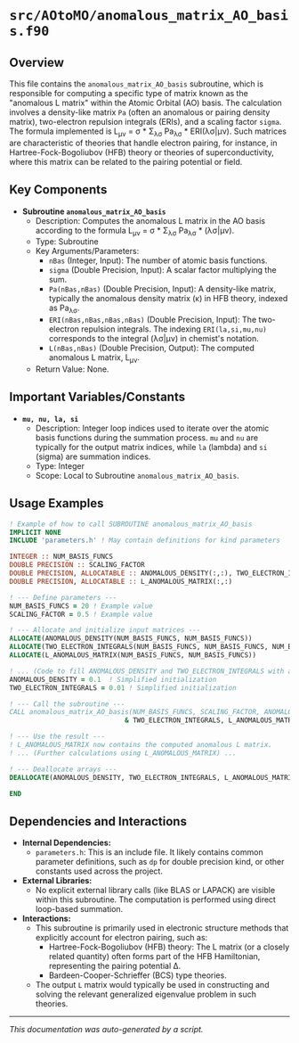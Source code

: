 # `src/AOtoMO/anomalous_matrix_AO_basis.f90`

## Overview

This file contains the `anomalous_matrix_AO_basis` subroutine, which is responsible for computing a specific type of matrix known as the "anomalous L matrix" within the Atomic Orbital (AO) basis. The calculation involves a density-like matrix `Pa` (often an anomalous or pairing density matrix), two-electron repulsion integrals (ERIs), and a scaling factor `sigma`. The formula implemented is L<sub>μν</sub> = σ * Σ<sub>λσ</sub> Pa<sub>λσ</sub> * ERI(λσ|μν). Such matrices are characteristic of theories that handle electron pairing, for instance, in Hartree-Fock-Bogoliubov (HFB) theory or theories of superconductivity, where this matrix can be related to the pairing potential or field.

## Key Components

*   **Subroutine `anomalous_matrix_AO_basis`**
    *   Description: Computes the anomalous L matrix in the AO basis according to the formula L<sub>μν</sub> = σ * Σ<sub>λσ</sub> Pa<sub>λσ</sub> * (λσ|μν).
    *   Type: Subroutine
    *   Key Arguments/Parameters:
        *   `nBas` (Integer, Input): The number of atomic basis functions.
        *   `sigma` (Double Precision, Input): A scalar factor multiplying the sum.
        *   `Pa(nBas,nBas)` (Double Precision, Input): A density-like matrix, typically the anomalous density matrix (κ) in HFB theory, indexed as Pa<sub>λσ</sub>.
        *   `ERI(nBas,nBas,nBas,nBas)` (Double Precision, Input): The two-electron repulsion integrals. The indexing `ERI(la,si,mu,nu)` corresponds to the integral (λσ|μν) in chemist's notation.
        *   `L(nBas,nBas)` (Double Precision, Output): The computed anomalous L matrix, L<sub>μν</sub>.
    *   Return Value: None.

## Important Variables/Constants

*   **`mu, nu, la, si`**
    *   Description: Integer loop indices used to iterate over the atomic basis functions during the summation process. `mu` and `nu` are typically for the output matrix indices, while `la` (lambda) and `si` (sigma) are summation indices.
    *   Type: Integer
    *   Scope: Local to Subroutine `anomalous_matrix_AO_basis`.

## Usage Examples

```fortran
! Example of how to call SUBROUTINE anomalous_matrix_AO_basis
IMPLICIT NONE
INCLUDE 'parameters.h' ! May contain definitions for kind parameters

INTEGER :: NUM_BASIS_FUNCS
DOUBLE PRECISION :: SCALING_FACTOR
DOUBLE PRECISION, ALLOCATABLE :: ANOMALOUS_DENSITY(:,:), TWO_ELECTRON_INTEGRALS(:,:,:,:)
DOUBLE PRECISION, ALLOCATABLE :: L_ANOMALOUS_MATRIX(:,:)

! --- Define parameters ---
NUM_BASIS_FUNCS = 20 ! Example value
SCALING_FACTOR = 0.5 ! Example value

! --- Allocate and initialize input matrices ---
ALLOCATE(ANOMALOUS_DENSITY(NUM_BASIS_FUNCS, NUM_BASIS_FUNCS))
ALLOCATE(TWO_ELECTRON_INTEGRALS(NUM_BASIS_FUNCS, NUM_BASIS_FUNCS, NUM_BASIS_FUNCS, NUM_BASIS_FUNCS))
ALLOCATE(L_ANOMALOUS_MATRIX(NUM_BASIS_FUNCS, NUM_BASIS_FUNCS))

! ... (Code to fill ANOMALOUS_DENSITY and TWO_ELECTRON_INTEGRALS with appropriate values) ...
ANOMALOUS_DENSITY = 0.1  ! Simplified initialization
TWO_ELECTRON_INTEGRALS = 0.01 ! Simplified initialization

! --- Call the subroutine ---
CALL anomalous_matrix_AO_basis(NUM_BASIS_FUNCS, SCALING_FACTOR, ANOMALOUS_DENSITY, &
                             & TWO_ELECTRON_INTEGRALS, L_ANOMALOUS_MATRIX)

! --- Use the result ---
! L_ANOMALOUS_MATRIX now contains the computed anomalous L matrix.
! ... (Further calculations using L_ANOMALOUS_MATRIX) ...

! --- Deallocate arrays ---
DEALLOCATE(ANOMALOUS_DENSITY, TWO_ELECTRON_INTEGRALS, L_ANOMALOUS_MATRIX)

END
```

## Dependencies and Interactions

*   **Internal Dependencies:**
    *   `parameters.h`: This is an include file. It likely contains common parameter definitions, such as `dp` for double precision kind, or other constants used across the project.
*   **External Libraries:**
    *   No explicit external library calls (like BLAS or LAPACK) are visible within this subroutine. The computation is performed using direct loop-based summation.
*   **Interactions:**
    *   This subroutine is primarily used in electronic structure methods that explicitly account for electron pairing, such as:
        *   Hartree-Fock-Bogoliubov (HFB) theory: The L matrix (or a closely related quantity) often forms part of the HFB Hamiltonian, representing the pairing potential Δ.
        *   Bardeen-Cooper-Schrieffer (BCS) type theories.
    *   The output `L` matrix would typically be used in constructing and solving the relevant generalized eigenvalue problem in such theories.

---
*This documentation was auto-generated by a script.*
